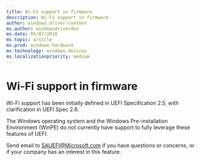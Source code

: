 ```yaml
---
title: Wi-Fi support in firmware 
description: Wi-Fi support in firmware 
author: windows-driver-content
ms.author: windowsdriverdev
ms.date: 05/07/2018
ms.topic: article
ms.prod: windows-hardware
ms.technology: windows-devices
ms.localizationpriority: medium
---
```



# Wi-Fi support in firmware 


Wi-Fi support has been initially defined in UEFI Specification 2.5, with clarification in UEFI Spec 2.6.

The Windows operating system and the Windows Pre-installation Environment (WinPE) do not currently have support to fully leverage these features of UEFI. 

Send email to <SAUEFI@Microsoft.com> if you have questions or concerns, or if your company has an interest in this feature.



